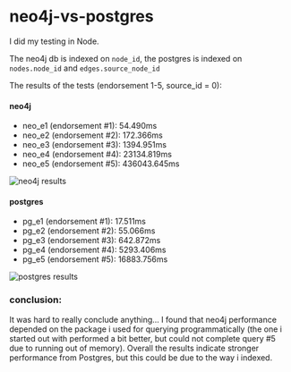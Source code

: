# neo4j-vs-postgres

I did my testing in Node.

The neo4j db is indexed on ```node_id```, the postgres is indexed on ```nodes.node_id``` and ```edges.source_node_id```

The results of the tests (endorsement 1-5, source_id = 0):

#### neo4j

- neo_e1 (endorsement #1): 54.490ms
- neo_e2 (endorsement #2): 172.366ms
- neo_e3 (endorsement #3): 1394.951ms
- neo_e4 (endorsement #4): 23134.819ms
- neo_e5 (endorsement #5): 436043.645ms

![neo4j results]()

#### postgres

- pg_e1 (endorsement #1): 17.511ms
- pg_e2 (endorsement #2): 55.066ms
- pg_e3 (endorsement #3): 642.872ms
- pg_e4 (endorsement #4): 5293.406ms
- pg_e5 (endorsement #5): 16883.756ms

![postgres results]()

### conclusion:

It was hard to really conclude anything... I found that neo4j performance depended on the package i used for querying programmatically (the one i started out with performed a bit better, but could not complete query #5 due to running out of memory). Overall the results indicate stronger performance from Postgres, but this could be due to the way i indexed. 

